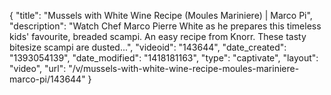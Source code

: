 {
    "title": "Mussels with White Wine Recipe (Moules Mariniere) | Marco Pi",
    "description": "Watch Chef Marco Pierre White as he prepares this timeless kids' favourite, breaded scampi. An easy recipe from Knorr. These tasty bitesize scampi are dusted...",
    "videoid": "143644",
    "date_created": "1393054139",
    "date_modified": "1418181163",
    "type": "captivate",
    "layout": "video",
    "url": "\/v\/mussels-with-white-wine-recipe-moules-mariniere-marco-pi\/143644"
}